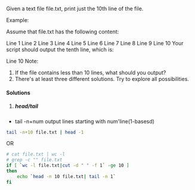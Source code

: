 Given a text file file.txt, print just the 10th line of the file.

Example:

Assume that file.txt has the following content:

Line 1
Line 2
Line 3
Line 4
Line 5
Line 6
Line 7
Line 8
Line 9
Line 10
Your script should output the tenth line, which is:

Line 10
Note:
1. If the file contains less than 10 lines, what should you output?
2. There's at least three different solutions. Try to explore all possibilities.

#### Solutions

1. ##### head/tail

- tail -n+num output lines starting with num'line(1-basesd)

```bash
tail -n+10 file.txt | head -1
```

OR

```bash
# cat file.txt | wc -l
# grep -c "" file.txt
if [ `wc -l file.txt|cut -d " " -f 1` -ge 10 ]
then
    echo `head -n 10 file.txt| tail -n 1`
fi
```